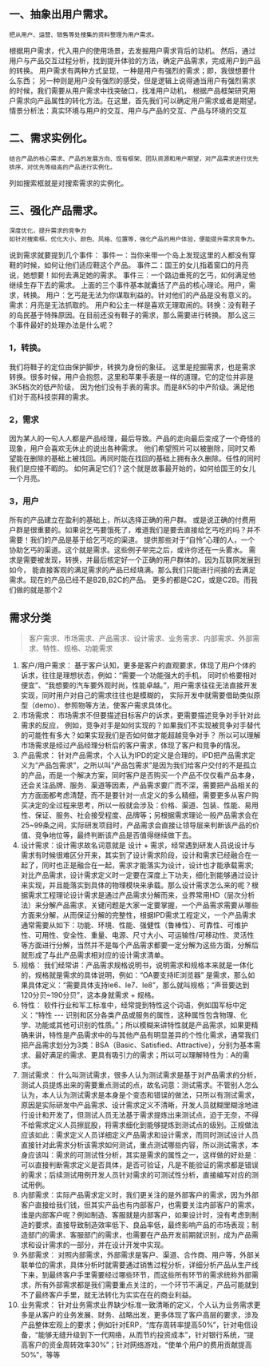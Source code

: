 ## 一、抽象出用户需求。
    把从用户、运营、销售等处搜集的资料整理为用户需求。
根据用户需求，代入用户的使用场景，去发掘用户需求背后的动机。
然后，通过用户与产品交互过程分析，找到提升体验的方法，确定产品需求，完成用户到产品的转换。
用户需求有两种方式呈现，一种是用户有强烈的需求；即，我很想要什么东西；
另一种则是用户没有强烈的感受，但是逻辑上说得通当用户有强烈需求的时候，我们需要从用户需求中找突破口，找准用户动机，
根据产品框架研究用户需求向产品属性的转化方法。在这里，首先我们可以确定用户需求或者是期望。
情景分析法：真实环境与用户的交互、用户与产品的交互、产品与环境的交互
  
## 二、需求实例化。
    结合产品的核心需求、产品的发展方向、现有框架、团队资源和用户期望，对产品需求进行优先排序，对优先等级高的产品进行实例化。 
列如搜索框就是对搜索需求的实例化。
## 三、强化产品需求。
    深度优化，提升需求的竞争力
    如针对搜索框，优化大小、颜色、风格、位置等，强化产品的用户体验，便能提升需求竞争力。
说到需求就要提到几个事件：
事件一：当你来带一个岛上发现这里的人都没有穿鞋的时候，如何让他们适应鞋这个产品。
事件二：国王的女儿指着窗口的月亮说，她想要！如何去满足她的需求。
事件三：一个路边垂死的乞丐，如何满足他继续生存下去的需求。
上面的三个事件基本就囊括了产品的核心理论。用户，需求，转换。
用户：乞丐是无法为你谋取利益的。针对他们的产品是没有意义的。需求：月亮是无法抓取的。
用户和公主一样是喜欢无理取闹的。转换：没有鞋子的岛民基于特殊原因。在目前还没有鞋子的需求，那么需要进行转换。
那么这三个事件最好的处理办法是什么呢？
### 1，转换。
我们将鞋子的定位由保护脚步，转换为身份的象征。
这里是挖掘需求，也是需求转换。很多时候，用户会抱怨，这里和苹果手表是一样的道理。它的定位并非是3K5档次的低产阶级，
因为他们没有手表的需求。而是8K5的中产阶级。满足他们对于高科技崇拜的需求。
### 2，需求
因为某人的一句人人都是产品经理，最后导致。产品的走向最后变成了一个奇怪的现象，用户会喜欢无休止的说出各种需求。
他们希望照片可以被删除，同时又希望能在删除的基础上被找回。再同时能在找回的基础上拥有永久删除。任性的同时我们是应接不暇的。
如何满足它们？这个就是故事最开始的，如何给国王的女儿一个月亮。
### 3，用户
所有的产品建立在盈利的基础上，所以选择正确的用户群。
或是说正确的付费用户群是很重要的。如果说乞丐要饿死了，难道我们是要去直接给乞丐吃的吗？并不需要！我们的产品是基于给乞丐吃的渠道。
提供那些对于“自怜”心理的人，一个协助乞丐的渠道。这个就是需求。这些例子举完之后，或许你还在一头雾水。
需求是需要被发现，转换，并最后核定好一个正确的用户群体的。因为互联网发展到如今，
能直接客观的满足需求的产品已经填满。那么我们只能进行间接的去满足需求。现在的产品已经不是B2B,B2C的产品。
更多的都是C2C，或是C2B。而我们做的就是那个2

## 需求分类
> 客户需求、市场需求、产品需求、设计需求、业务需求、内部需求、外部需求、特性、规格、功能需求 
1. 客户/用户需求：
  基于客户认知，更多是客户的直观要求，体现了用户个体的诉求，往往是理想状态，例如：“需要一个功能强大的手机，
  同时价格要相对便宜”、“我想要的汽车要外观时尚，性能卓越。”，用户需求往往无法直接开发实现，同时用户对自己的需求往往也是模糊的，
  实际开发中就需要借助类似原型（demo）、参照物等方法，使客户需求具体化。
2. 市场需求：
市场需求不但要描述目标客户的诉求，更需要描述竞争对手针对此需求的反应，
例如，竞争对手是如何实现的？如果我们不实现被竞争对手替代的可能性有多大？如果实现我们是否如何做才能超越竞争对手？
所以可以理解市场需求是经过产品经理分析后的客户需求，体现了客户和竞争的情况。
3. 产品需求：
针对产品需求，个人认为IPD的定义是合理的，IPD把产品需求定义为“产品包需求”，之所以叫“产品包需求”是因为我们给客户交付的不是孤立的产品，而是一个解决方案，同时客户是否购买一个产品不仅仅看产品本身，还会关注品牌、服务、渠道等因素，产品需求要广而不深，需要把产品相关的方方面面都考虑清楚，而不是要针对一点定义的多么精细，需要更多从客户购买决定的全过程来思考，所以一般就会涉及：价格、渠道、包装、性能、易用性、保证、服务、社会接受程度、品牌等；另根据需求理论一般产品需求会在25~99条之间，实际研发项目时，产品需求会直接让领导层来判断该产品的价值、竞争地位等，最终判断该产品是否值得继续做下去。
4. 设计需求：设计需求故名词意就是 设计 + 需求，经常遇到研发人员说设计与需求有时候很难区分开来，其实到了设计需求阶段，设计和需求已经融合在一起了，同时也正是融合在一起，需求才能落实为设计，设计也才能承载需求;对比产品需求，设计需求定义时一定要在深度上下功夫，细化到能够通过设计来实现，并且能落实到具体的物理模块来承载。那么设计需求怎么来的呢？根据需求工程理论设计需求是通过产品需求分解而来，业界常用HD（层次分析法）来分解产品需求，关键问题是大家一定要掌握，一个产品需求需要从哪些方面来分解，从而保证分解的完整性，根据IPD需求工程定义，一个产品需求通常需要从如下：功能、环境、性能、强健性（鲁棒性）、可靠性、可维护性、可用性、安全性、重量、电源、尺寸大小、可运输性/可移动性、灵活性等方面进行分解，当然并不是每个产品需求都要一定分解为这些方面，分解后就形成了与此产品需求相对应的设计需求清单。
5. 规格：
我们经常讲：产品需求规格说明书，说明需求和规格本来就是一体化的，规格就是需求的具体说明，例如：“OA要支持IE浏览器” 是需求，那么如果具体定义：“需要具体支持Ie6、Ie7、Ie8”，那么就叫规格；“声音要达到120分贝~190分贝”，这本身就需求 + 规格。
6. 特性：
软件行业和军工标准中，经常提到特性这个词语，例如国军标中定义：“特性 --- 识别和区分各类产品或服务的属性，这种属性包含物理、化学、功能或其他可识别的性质。”；所以模糊来讲特性就是产品需求，如果更精确来讲，特性是产品需求中的与其他产品有明显差异的个性化需求，通常我们把产品需求划分为3类：BSA（Basic、Satisfied、Attractive），分别为基本需求、最好满足的需求、更具有吸引力的需求；所以可以理解特性为：A的需求。
7. 测试需求：
什么叫测试需求，很多人认为测试需求是基于对产品需求的分析，测试人员提炼出来的需要重点测试的点，故名词意：测试需求。不管别人怎么认为，本人认为测试需求是本身是个变态和错误的做法，只所以有测试需求，原因是实际研发中产品需求、设计需求定义不清晰，开发人员就糊里糊涂地进行设计和开发了，但测试人员无法基于需求提炼出来测试点，迫于无奈，不得不给需求定义人员擦屁股，将需求细化到能够提炼到测试点的级别。正规做法应该如此：需求定义人员详细定义产品需求和设计需求，而同时测试设计人员直接针对此需求分析该需求如何测试，重点测试哪些内容，所以测试需求，本身应该叫：需求的可测试性分析，其实是需求的属性之一，这样做的好处是：可以直接判断需求定义是否具体，是否可验证，凡是不能验证的需求都是错误的需求；后续测试用例开发人员针对需求的可测试性分析，直接编写对应的测试用例。
8. 内部需求：实际产品需求定义时，我们更关注的是外部客户的需求，因为外部客户直接给我们钱，但其实产品也有内部客户，也需要关注内部客户的需求，谁是内部客户呢？例如制造、客服就是内部客户，如果设计时，没有考虑到制造的要求，直接导致制造效率低下、良品率低，最终影响产品的市场表现；制造部门的需求、客服部门的需求，也需要在产品开发前期就识别，成为产品需求和设计需求的一部分，并在设计开发中实现。
9. 外部需求：
对照内部需求，外部需求是客户、渠道、合作商、用户等，外部关联单位的需求，具体分析时就需要通过销售过程分析，详细分析产品从生产线下来，到最终客户手里需要经过哪些环节，而这些所有环节的需求统称外部需求，所有外部需求都是我们需要重点关注的，一个环节不满足，产品可能就到不了最终客户手里，就无法转化为实实在在的商业利益。
10. 业务需求：
针对业务需求业界缺少标准一致清晰的定义，个人认为业务需求更多是从客户的业务发展、财务、战略出发，更多体现了客户高层的要求，涉及产品整体宏观上的要求；例如针对ERP，“库存周转率提高50%”，针对电信设备，“能够无缝升级到下一代网络，从而节约投资成本”，针对银行系统，“提高客户的资金周转效率30%”；针对网络游戏，“使单个用户的费用贡献提高50%”，等等
